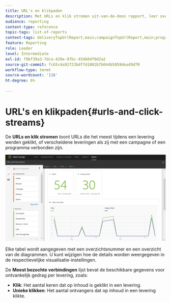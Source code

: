 ```yaml
---
title: URL's en klikpaden
description: Met URLs en klik stromen uit-van-de-doos rapport, leer over het succes van URLs in uw leveringen.
audience: reporting
content-type: reference
topic-tags: list-of-reports
context-tags: deliveryTopUrlReport,main;campaignTopUrlReport,main;programTopUrlReport,main
feature: Reporting
role: Leader
level: Intermediate
exl-id: f9bf39a3-7dca-429e-97bc-454b04f0d2a2
source-git-commit: fcb5c4a92f23bdffd1082b7b044b5859dead9d70
workflow-type: tm+mt
source-wordcount: '116'
ht-degree: 6%

---
```


# URL&#39;s en klikpaden{#urls-and-click-streams}

De **URLs en klik stromen** toont URLs die het meest tijdens een levering werden geklikt, of verscheidene leveringen als zij met een campagne of een programma verbonden zijn.

![](assets/delivery_reports_8.png)

Elke tabel wordt aangegeven met een overzichtsnummer en een overzicht van de diagrammen. U kunt wijzigen hoe de details worden weergegeven in de respectievelijke visualisatie-instellingen.

De **Meest bezochte verbindingen** lijst bevat de beschikbare gegevens voor ontvankelijk gedrag per levering, zoals:

* **Klik**: Het aantal keren dat op inhoud is geklikt in een levering.
* **Unieke klikken**: Het aantal ontvangers dat op inhoud in een levering klikte.
